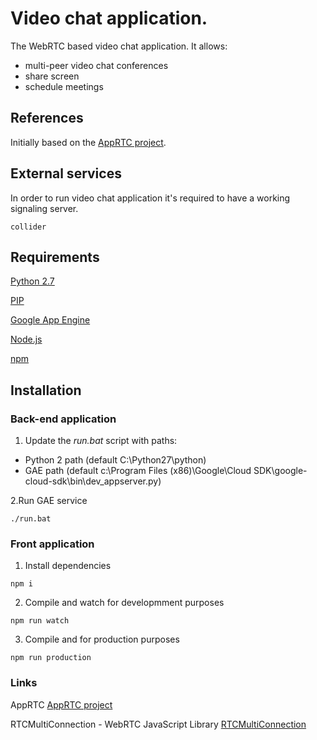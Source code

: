 # Video chat application.

The WebRTC based video chat application. It allows:
* multi-peer video chat conferences
* share screen
* schedule meetings

## References

Initially based on the [AppRTC project](https://github.com/webrtc/apprtc).

## External services

In order to run video chat application it's required to have a working signaling server.
```
collider
```

## Requirements

[Python 2.7](https://www.python.org/downloads/release/python-2717)

[PIP](https://pip.pypa.io/en/stable/installing)

[Google App Engine](https://cloud.google.com/appengine/downloads#Google_App_Engine_SDK_for_Python)

[Node.js](https://nodejs.org/en)

[npm](https://www.npmjs.com/get-npm)

## Installation

### Back-end application
1. Update the *run.bat* script with paths:
* Python 2 path (default C:\Python27\python)
* GAE path (default c:\Program Files (x86)\Google\Cloud SDK\google-cloud-sdk\bin\dev_appserver.py)

2.Run GAE service
```
./run.bat
```

### Front application

1. Install dependencies
```
npm i
```

2. Compile and watch for developmment purposes
```
npm run watch
```

3. Compile and for production purposes
```
npm run production
```


### Links

AppRTC 
[AppRTC project](https://github.com/webrtc/apprtc)

RTCMultiConnection - WebRTC JavaScript Library
[RTCMultiConnection](https://github.com/muaz-khan/RTCMultiConnection)